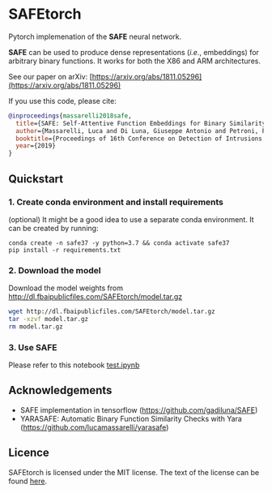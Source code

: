 # SAFEtorch

Pytorch implemenation of the **SAFE** neural network.

**SAFE** can be used to produce dense representations (*i.e.*, embeddings) for arbitrary binary functions. It works for both the X86 and ARM architectures.

See our paper on arXiv: [https://arxiv.org/abs/1811.05296](https://arxiv.org/abs/1811.05296)

If you use this code, please cite:
```bibtex
@inproceedings{massarelli2018safe,
  title={SAFE: Self-Attentive Function Embeddings for Binary Similarity},
  author={Massarelli, Luca and Di Luna, Giuseppe Antonio and Petroni, Fabio and Querzoni, Leonardo and Baldoni, Roberto},
  booktitle={Proceedings of 16th Conference on Detection of Intrusions and Malware & Vulnerability Assessment (DIMVA)},
  year={2019}
}
```

## Quickstart

### 1. Create conda environment and install requirements

(optional) It might be a good idea to use a separate conda environment. It can be created by running:
```
conda create -n safe37 -y python=3.7 && conda activate safe37
pip install -r requirements.txt
```

### 2. Download the model

Download the model weights from http://dl.fbaipublicfiles.com/SAFEtorch/model.tar.gz

```bash
wget http://dl.fbaipublicfiles.com/SAFEtorch/model.tar.gz
tar -xzvf model.tar.gz
rm model.tar.gz
```

### 3. Use SAFE
Please refer to this notebook [test.ipynb](test.ipynb)


## Acknowledgements
* SAFE implementation in tensorflow (https://github.com/gadiluna/SAFE) 
* YARASAFE: Automatic Binary Function Similarity Checks with Yara (https://github.com/lucamassarelli/yarasafe) 


## Licence

SAFEtorch is licensed under the MIT license. The text of the license can be found [here](LICENSE).
